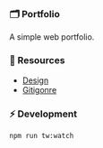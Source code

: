 ### 🗂️ Portfolio

A simple web portfolio.

### 🎨 Resources

- [Design](https://www.behance.net/gallery/182306763/Creative-Portofolio-Web-Design?tracking_source=search_projects&l=3)
- [Gitigonre](https://www.toptal.com/developers/gitignore)

### ⚡️ Development

```
npm run tw:watch
```
